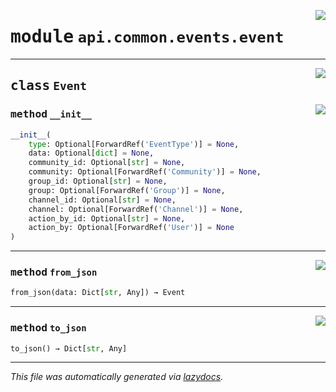 <!-- markdownlint-disable -->

<a href="https://github.com/switchcollab/Switch-Bots-Python-Library/tree/main/src/switch/api/common/events/event.py#L0"><img align="right" src="https://img.shields.io/badge/-source-cccccc?style=flat-square"/></a>

# <kbd>module</kbd> `api.common.events.event`






---

<a href="https://github.com/switchcollab/Switch-Bots-Python-Library/tree/main/src/switch/api/common/events/event.py#L12"><img align="right" src="https://img.shields.io/badge/-source-cccccc?style=flat-square"/></a>

## <kbd>class</kbd> `Event`




<a href="https://github.com/switchcollab/Switch-Bots-Python-Library/tree/main/src/switch/api/common/events/event.py#L13"><img align="right" src="https://img.shields.io/badge/-source-cccccc?style=flat-square"/></a>

### <kbd>method</kbd> `__init__`

```python
__init__(
    type: Optional[ForwardRef('EventType')] = None,
    data: Optional[dict] = None,
    community_id: Optional[str] = None,
    community: Optional[ForwardRef('Community')] = None,
    group_id: Optional[str] = None,
    group: Optional[ForwardRef('Group')] = None,
    channel_id: Optional[str] = None,
    channel: Optional[ForwardRef('Channel')] = None,
    action_by_id: Optional[str] = None,
    action_by: Optional[ForwardRef('User')] = None
)
```








---

<a href="https://github.com/switchcollab/Switch-Bots-Python-Library/tree/main/src/switch/api/common/events/event.py#L37"><img align="right" src="https://img.shields.io/badge/-source-cccccc?style=flat-square"/></a>

### <kbd>method</kbd> `from_json`

```python
from_json(data: Dict[str, Any]) → Event
```





---

<a href="https://github.com/switchcollab/Switch-Bots-Python-Library/tree/main/src/switch/api/common/events/event.py#L52"><img align="right" src="https://img.shields.io/badge/-source-cccccc?style=flat-square"/></a>

### <kbd>method</kbd> `to_json`

```python
to_json() → Dict[str, Any]
```








---

_This file was automatically generated via [lazydocs](https://github.com/ml-tooling/lazydocs)._
